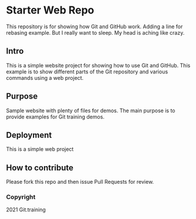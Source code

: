 # Starter Web Repo

This repository is for showing how Git and GitHub work. Adding a line for rebasing example. But I really want to sleep. My head is aching like crazy.

## Intro

This is a simple website project for showing how to use Git and GitHub. This example is to show different parts of the Git repository and various commands using a web project.


## Purpose

Sample website with plenty of files for demos. The main purpose is to provide examples for Git training demos.

## Deployment

This is a simple web project

## How to contribute

Please fork this repo and then issue Pull Requests for review.

### Copyright

2021 Git.training